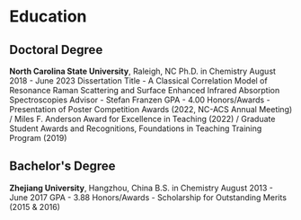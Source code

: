 # Education

## Doctoral Degree
**North Carolina State University**, Raleigh, NC
Ph.D. in Chemistry
August 2018 - June 2023
Dissertation Title - A Classical Correlation Model of Resonance Raman Scattering and Surface Enhanced Infrared Absorption Spectroscopies
Advisor - Stefan Franzen
GPA - 4.00
Honors/Awards - Presentation of Poster Competition Awards (2022, NC-ACS Annual Meeting) / Miles F. Anderson Award for Excellence in Teaching (2022) / Graduate Student Awards and Recognitions, Foundations in Teaching Training Program (2019)


## Bachelor's Degree
**Zhejiang University**, Hangzhou, China
B.S. in Chemistry
August 2013 - June 2017
GPA - 3.88
Honors/Awards - Scholarship for Outstanding Merits (2015 & 2016)
